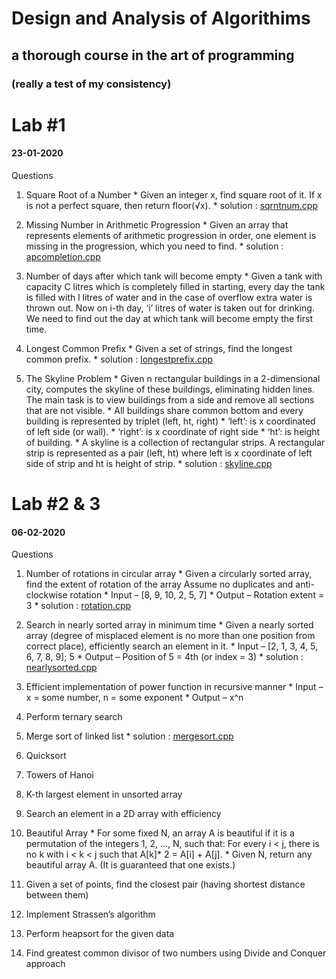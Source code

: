 
# Design and Analysis of Algorithims

## a thorough course in the art of programming

### (really a test of my consistency)

# Lab #1

#### 23-01-2020

Questions

1. Square Root of a Number
        * Given an integer x, find square root of it. If x is not a perfect square, then return floor(√x).
        * solution : [sqrntnum.cpp](https://github.com/LearningMonkey61/DAA/blob/master/sqrntnum.cpp)

2. Missing Number in Arithmetic Progression
        * Given an array that represents elements of arithmetic progression in order, one element is missing in the progression, which you need to find.
        * solution : [apcompletion.cpp](https://github.com/LearningMonkey61/DAA/blob/master/apcompletion.cpp)

3. Number of days after which tank will become empty
        * Given a tank with capacity C litres which is completely filled in starting, every day the tank is filled with l litres of water and in the case of overflow extra water is thrown out. Now on i-th day, ‘i’ litres of water is taken out for drinking. We need to find out the day at which tank will become empty the first time.

4. Longest Common Prefix
        * Given a set of strings, find the longest common prefix.
        * solution : [longestprefix.cpp](https://github.com/LearningMonkey61/DAA/blob/master/longestprefix.cpp)

5. The Skyline Problem
        * Given n rectangular buildings in a 2-dimensional city, computes the skyline of these buildings, eliminating hidden lines. The main task is to view buildings from a side and remove all sections that are not visible.
        * All buildings share common bottom and every building is represented by triplet (left, ht, right)
        * ‘left’: is x coordinated of left side (or wall).
        * ‘right’: is x coordinate of right side
        * ‘ht’: is height of building.
        * A skyline is a collection of rectangular strips. A rectangular strip is represented as a pair (left, ht) where left is x coordinate of left side of strip and ht is height of strip.
        * solution : [skyline.cpp](https://github.com/LearningMonkey61/DAA/blob/master/skyline.cpp)

# Lab #2 & 3

#### 06-02-2020

Questions

1. Number of rotations in circular array
        * Given a circularly sorted array, find the extent of rotation of the array Assume no duplicates and anti-clockwise rotation
        * Input – [8, 9, 10, 2, 5, 7]
        * Output – Rotation extent = 3
        * solution :  [rotation.cpp](https://github.com/LearningMonkey61/DAA/blob/master/rotation.cpp)

2. Search in nearly sorted array in minimum time
        * Given a nearly sorted array (degree of misplaced element is no more than one position from correct place), efficiently search an element in it.
        * Input – [2, 1, 3, 4, 5, 6, 7, 8, 9]; 5
        * Output – Position of 5 = 4th (or index = 3)
        * solution :  [nearlysorted.cpp](https://github.com/LearningMonkey61/DAA/blob/master/nearlysorted.cpp)

3. Efficient implementation of power function in recursive manner
        * Input – x = some number, n = some exponent
        * Output – x^n
4. Perform ternary search
5. Merge sort of linked list
        * solution :  [mergesort.cpp](https://github.com/LearningMonkey61/DAA/blob/master/mergesort.cpp)
6. Quicksort
7. Towers of Hanoi
8. K-th largest element in unsorted array
9. Search an element in a 2D array with efficiency
10. Beautiful Array
        * For some fixed N, an array A is beautiful if it is a permutation of the integers 1, 2, ..., N, such that: For every i < j, there is no k with i < k < j such that A[k]* 2 = A[i] + A[j].
        * Given N, return any beautiful array A.  (It is guaranteed that one exists.)
11. Given a set of points, find the closest pair (having shortest distance between them)
12. Implement Strassen’s algorithm
13. Perform heapsort for the given data
14. Find greatest common divisor of two numbers using Divide and Conquer approach
